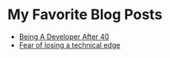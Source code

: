 # My Favorite Blog Posts

- [Being A Developer After 40](https://medium.freecodecamp.com/being-a-developer-after-40-3c5dd112210c#.ff4yvwc9a)
- [Fear of losing a technical edge](https://www.oreilly.com/ideas/ask-the-cto-new-manager-has-a-fear-of-losing-a-technical-edge)
